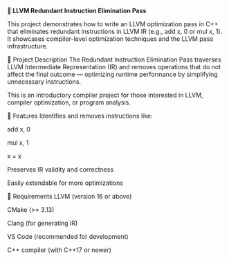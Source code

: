 **🚀 LLVM Redundant Instruction Elimination Pass**

This project demonstrates how to write an LLVM optimization pass in C++ that eliminates redundant instructions in LLVM IR (e.g., add x, 0 or mul x, 1). It showcases compiler-level optimization techniques and the LLVM pass infrastructure.

📌 Project Description
The Redundant Instruction Elimination Pass traverses LLVM Intermediate Representation (IR) and removes operations that do not affect the final outcome — optimizing runtime performance by simplifying unnecessary instructions.

This is an introductory compiler project for those interested in LLVM, compiler optimization, or program analysis.

🔧 Features
Identifies and removes instructions like:

add x, 0

mul x, 1

x = x

Preserves IR validity and correctness

Easily extendable for more optimizations

🧰 Requirements
LLVM (version 16 or above)

CMake (>= 3.13)

Clang (for generating IR)

VS Code (recommended for development)

C++ compiler (with C++17 or newer)

